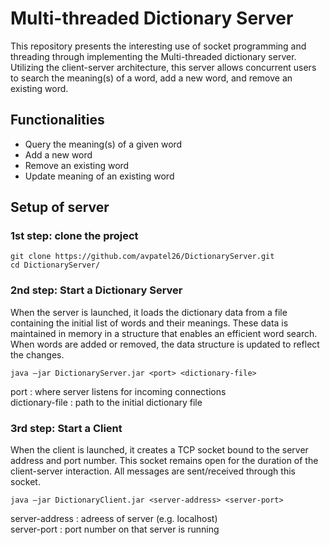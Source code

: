 # Multi-threaded Dictionary Server

This repository presents the interesting use of socket programming and threading through implementing the Multi-threaded dictionary server. Utilizing the client-server architecture, this server allows concurrent users to search the meaning(s) of a word, add a new word, and remove an existing word.

## Functionalities

* Query the meaning(s) of a given word
* Add a new word
* Remove an existing word 
* Update meaning of an existing word

## Setup of server

### 1st step: clone the project

```
git clone https://github.com/avpatel26/DictionaryServer.git
cd DictionaryServer/
```

### 2nd step: Start a Dictionary Server

When the server is launched, it loads the dictionary data from a file containing the initial list of words and their meanings. These data is maintained in memory in a structure that enables an efficient word search. When words are added or removed, the data structure is updated to reflect the changes.

```
java –jar DictionaryServer.jar <port> <dictionary-file>
```
port : where server listens for incoming connections\
dictionary-file : path to the initial dictionary file
  
### 3rd step: Start a Client
  
When the client is launched, it creates a TCP socket bound to the server address and port number. This socket remains open for the duration of the client-server interaction. All messages are sent/received through this socket.

```
java –jar DictionaryClient.jar <server-address> <server-port>
```

server-address : adreess of server (e.g. localhost) \
server-port : port number on that server is running 
